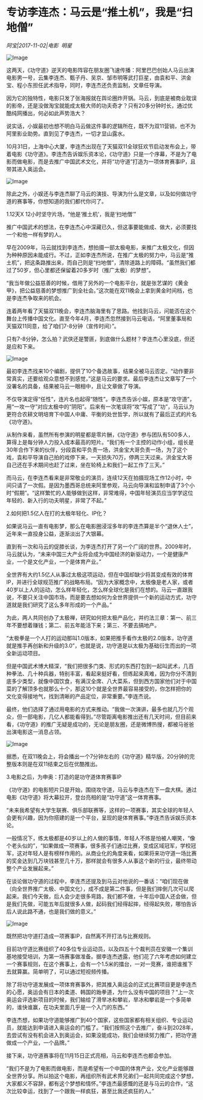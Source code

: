 # 专访李连杰：马云是“推土机”，我是“扫地僧”

*阿宝|2017-11-02|电影 
                                                明星*

![Image](http://static.ylzbl.com/uploads/ueditor/php/upload/image/20171103/1509716731487080.jpeg)

这两天，《功守道》逆天的电影阵容在朋友圈飞速传播：阿里巴巴创始人马云出演电影男一号，云集李连杰、甄子丹、吴京、邹市明等武打巨星，由袁和平、洪金宝、程小东担任武术指导，同时，李连杰还负责监制，文章任导演。

因为它的独特性，电影只发了张海报就在舆论圈炸开锅。马云，到底是被商业耽误的影帝，还是没做淘宝就能成太极大师的功夫奇才？只有20多分钟时长，通过优酷纯网播出，何必如此声势浩大？

说实话，小娱最初也想不明白马云做这件事的逻辑所在，既不为双11营销，也不为阿里影业助势。直到见了李连杰，一切才显山露水。

10月31日，上海中心大厦，李连杰出现在了天猫双11全球狂欢节启动发布会上，带着电影《功守道》。李连杰告诉娱乐资本论，《功守道》只是一个序幕，不是为了电影而做电影，而是去推广中国武术文化，并将“功守道”打造为一项体育赛事IP，且带其进入奥运会。

![Image](http://si1.go2yd.com/get-image/0HzMVjbBFZo)

除此之外，小娱还与李连杰聊了马云的演技、导演为什么是文章，以及如何做功守道的赛事等，你想知道的我们都代你问了。

1.12天X 12小时坚守片场，“他是‘推土机’，我是‘扫地僧’”

推广中国武术的想法，在李连杰心中深藏已久，但这事要能做成、做大，必须要找一个和他一样有梦的人。

早在2009年，马云就找到李连杰，想拍摄一部太极电影，来推广太极文化，但因为种种原因未能成行。不过，正如李连杰所说，在推广太极的努力中，马云是“推土机”，把这条路推出来，而自己则是“扫地僧”，清除道路上的障碍。“虽然我们都过了50岁，但心里都还保留着20多岁时（推广太极）的梦想”。

“我当年做公益慈善的时候，借用了另外的一个电影平台，就是张艺谋的《黄金甲》，把公益慈善的梦想推广到全社会。”这次能在双11晚会上拿到黄金时间档，也是李连杰争取来的机会。

连着两年看了天猫双11晚会，李连杰脑海里有了思路。他找到马云，问能否在这个舞台上传播中国文化。直至今年4月，李连杰忽然接到马云电话，“阿里董事局和天猫双11同意，给了咱们7-8分钟（宣传时间）”。

只有7-8分钟，怎么拍？武侠还是警匪，到底做什么题材？李连杰心里没底，但还是应和下来。

![Image](http://si1.go2yd.com/get-image/0HzMViX6wjI)

最初李连杰找来10个编剧，提供了10个备选故事，结果全被马云否定。“动作要非常真实，还要给观众意想不到感觉，”这是马云的要求。最后李连杰让文章写了一个没署名的具备，结果被马云一眼相中，且让文章做了导演。

不仅导演定得“任性”，连片名也起得“随性”。李连杰告诉小娱，原本是“攻守道”，用“一攻一守”对应太极中的“阴阳”。后来有一次笔误将“攻”写成了“功”，马云认为更符合农耕文明培育下中国人中庸、平衡的处世哲学，所以就有了最后正式的片名《功守道》。

从制作来看，虽然所有参演的明星都是零片酬，《功守道》参与团队有500多人，算得上是每分钟人力投入成本最高的短片。“我们有一个主控的动作小组，组长是30年合作下来的伙伴，分段袁和平负责一场，洪金宝大哥负责一场，为了这个戏，袁和平导演自己拍的戏停下来，一天损失70万，停两三天过来。洪金宝大哥自己还在手术期间也赶了过来，坐在轮椅上和我们一起工作了三天。”

而马云，在李连杰看来是非常敬业的演员，连续12天在拍摄现场工作12小时，中间只请了一次假。是因为墨西哥总统来阿里参观，马云向导演和监制申请了3个小时“假期”。“这样繁忙的人能够做到这样，非常难得，中国年轻演员应当学学这位年轻的、新入行的功夫明星，非常了不起。”

2.如何把1.5亿人在打的太极年轻化、IP化？

如果说马云一直有电影梦，那么在电影圈浸淫多年的李连杰算是半个“退休人士”，近年来一直投身公益，逐渐淡出了大银幕。

直到有一次和马云的促膝长谈，为李连杰打开了另一个广阔的世界。2009年时，马云就认为，“未来中国三大产业将会成为中国经济的新驱动力，一个是健康产业，一个是文化产业，一个是体育产业。”

全世界有大约1.5亿人从事过太极这项运动，但在中国却缺少将其变成有效的体育IP，并进行全球规范推广的战略布局。“因为大家概念中，太极像是老人家，或者40岁以上人的运动，怎么样年轻化，怎么样全球化是我们在想的。马云一直跟我说，不要只关注中国市场，而是要去想如何为全世界提供一个新的运动方式，功守道就是我们研究了这么多年形成的一个产品。”

为此，两人共同创办了太极禅，研究如何把太极产品化，并约法三章：第一、前三年不要想着赚钱；第二、前五年能活下来；第三、不要去搞地产。

“太极拳是一个人打的运动那叫1.0版本，如果把推手看作太极的2.0版本，功守道就是推手再创新和升级的3.0”，也就是说，功守道是以太极为基础衍生而出的一项全新运动项目。

但是中国武术博大精深，“我们把很多门类、形式的东西打包到一起叫武术，几百种拳法、几十种兵器，特别丰富，看起来挺好看，但练起来真难，因为你分不清到底多少类型，就像中国饮食，有满汉全席、八大菜系，但到西方国家他们对于中国菜的了解顶多也就那么十个，那这10个就是全世界最容易接受的，你怎样把你的文化变得接地气，找到清晰的产品定位，非常重要。”李连杰说。

最终，他们选择了通过用电影的方式来推动。“我做一次演讲，最多也就几万个观众，但一部电影，几亿人都能看得到。”尽管距离电影推出还有几天时间，但目前来看，《功守道》的推广无疑是成功的，无论是朋友圈，还是微博热搜，都被马爸爸出演电影这一消息占领。

![Image](http://si1.go2yd.com/get-image/0HzMVguBJ0C)

据悉，在双11晚会上，将会播出一个7分钟左右的《功守道》精华版，20分钟的完整版本则是在双11结束之后在优酷推出。

3.电影之后，为申奥：打造的是功守道体育赛事IP

《功守道》的电影短片只是开始，围绕攻守道，马云与李连杰在下一盘大棋。通过电影《功守道》将大幕拉开，登台亮相的是“功守道”这一体育赛事。

“未来我希望有大学生联赛、俱乐部联赛等，这样的一项赛事，其实全球的年轻人会更有兴趣，因为你搭建的是一个平台，呈现的是体育赛事。”李连杰告诉娱乐资本论。

一般情况下，练太极都是40岁以上的人做的事情，年轻人不练是怕被人嘲笑，“像个老头似的”，“如果做成一项赛事，很多孩子们通过比赛，变成区域冠军，学校冠军，这对年轻人是有榜样作用的。从商业化的角度来看，如果将来功守道一场比赛的奖金达到几万块钱甚至几十万，那样就会有很多人从事这个新的行业，最终带动整个产业发展起来。”

在谈论做功守道的过程中，李连杰还提及到马云对他说的一番话：“咱们现在做（向全世界推广太极、中国文化），成不成是第二件事，但是我们摔倒几次可以爬起来。我们今天做，后人会少走很多弯路，我们都不做，十年后中国人还会做，但是我们先做，可能五年后就很多人做，起码我们经得起摔，经得起失败，哪怕告诉后人说此路不通，也是我们做的意义。”

![Image](http://si1.go2yd.com/get-image/0HzMVfT0lpw)

既然把功守道打造成一项赛事IP，自然离不开打法与比赛规则。

目前功守道比赛组织了40多位专业运动员，以及四五十个裁判员在安徽一个集训基地接受培训，为第一场赛事做准备。据李连杰透露，他们花了六年考虑如何建立一个赛事规则，在这个赛事上，会有一个1.5米的擂台，一对一竞赛，谁把谁推下去就算赢。简单明了，可以通过短视频传播。

除了将功守道发展成一项体育赛事外，把其推入奥运会的正式比赛项目更是李连杰的心愿，奥运会有日本的柔道、韩国的跆拳道，为什么没有中国的项目？“上一次奥运会评选新项目的时候，我们输给了滑旱冰和攀岩，旱冰和攀岩是一个多简单的，谁快谁赢，在功夫里面几乎是一个入门的东西。”

李连杰想，如果功守道能够推广到40个国家，这些国家都有相关组织、专业运动员，就能达到申请进入奥运会的门槛了。“我们按照这个去推广，奋斗到2028年，去尝试有没有机会进入到奥运会，如果没能成功，我们会继续努力推广，把功守道做成一个产业，一个品牌。”

接下来，功守道赛事将在11月15日正式亮相，马云和李连杰也都会参加。

“我们不是为了电影而做电影，而是希望有一个中国的体育产业，文化产业能够跟全世界分享。所以拍这个电影，再组织所有武术界兄弟们一起共同完成这个梦想，大家都义不容辞，都有这个梦想和情怀。”李连杰最感慨的还是与马云的合作，“这次比较幸运，找到了一个跟我一样疯狂，甚至比我还疯狂的人。”

